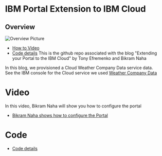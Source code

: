 # IBM Portal Extension to IBM Cloud
## Overview

![Overview Picture](./diagrams/PortalOverview.png "Solution overview")
 - [How to Video](#video)
 - [Code details](#code)
 This is the github repo associated with the blog
 "Extending your Portal to the IBM Cloud"
        by Tony Efremenko and Bikram Naha

In this blog, we provisioned a Cloud Weather Company Data service data.  See the IBM console for the Cloud service we used [Weather Company Data](https://console.bluemix.net/catalog/services/weather-company-data)

# Video
In this video, Bikram Naha will show you how to configure the portal
- [Bikram Naha shows how to configure the Portal](./Video/Bikram-Naha-Demo-Cloud-Portal-Script-Portlet.mp4)

# Code
- [Code details](./Code)
